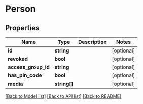 # Person

## Properties
Name | Type | Description | Notes
------------ | ------------- | ------------- | -------------
**id** | **string** |  | [optional] 
**revoked** | **bool** |  | [optional] 
**access_group_id** | **string** |  | [optional] 
**has_pin_code** | **bool** |  | [optional] 
**media** | **string[]** |  | [optional] 

[[Back to Model list]](../README.md#documentation-for-models) [[Back to API list]](../README.md#documentation-for-api-endpoints) [[Back to README]](../README.md)


